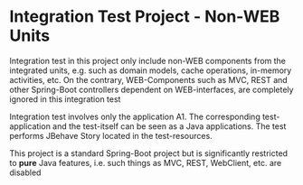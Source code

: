 Integration Test Project - Non-WEB Units
========================================

Integration test in this project only include non-WEB components from the integrated units, 
e.g. such as domain models, cache operations, in-memory activities, etc. 
On the contrary, WEB-Components such as MVC, REST and other Spring-Boot controllers 
dependent on WEB-interfaces, are completely ignored in this integration test

Integration test involves only the application A1. The corresponding test-application 
and the test-itself can be seen as a Java applications. 
The test performs JBehave Story located in the test-resources.

This project is a standard Spring-Boot project but is significantly restricted 
to **pure** Java features, i.e. such things as MVC, REST, WebClient, etc. are  disabled